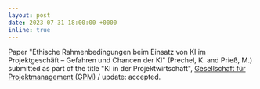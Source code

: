 ```yaml
---
layout: post
date: 2023-07-31 18:00:00 +0000
inline: true
---
```


Paper "Ethische Rahmenbedingungen beim Einsatz von KI im Projektgeschäft – Gefahren und Chancen der KI" (Prechel, K. and Prieß, M.) submitted as part of the title "KI in der Projektwirtschaft", [Gesellschaft für Projektmanagement (GPM)](https://www.gpm-ipma.de) / update: accepted.